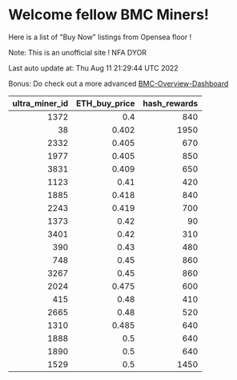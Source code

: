 # Welcome fellow BMC Miners!
Here is a list of "Buy Now" listings from Opensea floor !

Note: This is an unofficial site ! NFA DYOR

Last auto update at: Thu Aug 11 21:29:44 UTC 2022

Bonus: Do check out a more advanced [BMC-Overview-Dashboard](https://dune.com/defifunk/BMC-Overview-Dashboard)


|   ultra_miner_id |   ETH_buy_price |   hash_rewards |
|-----------------:|----------------:|---------------:|
|             1372 |           0.4   |            840 |
|               38 |           0.402 |           1950 |
|             2332 |           0.405 |            670 |
|             1977 |           0.405 |            850 |
|             3831 |           0.409 |            650 |
|             1123 |           0.41  |            420 |
|             1885 |           0.418 |            840 |
|             2243 |           0.419 |            700 |
|             1373 |           0.42  |             90 |
|             3401 |           0.42  |            310 |
|              390 |           0.43  |            480 |
|              748 |           0.45  |            860 |
|             3267 |           0.45  |            860 |
|             2024 |           0.475 |            600 |
|              415 |           0.48  |            410 |
|             2665 |           0.48  |            520 |
|             1310 |           0.485 |            640 |
|             1888 |           0.5   |            640 |
|             1890 |           0.5   |            640 |
|             1529 |           0.5   |           1450 |